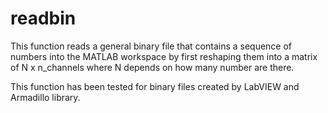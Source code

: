 # readbin  
This function reads a general binary file that contains a sequence of numbers into the MATLAB workspace by first reshaping them into a matrix of N x n_channels where N depends on how many number are there.

This function has been tested for binary files created by LabVIEW and Armadillo library.
